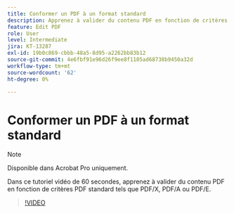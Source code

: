 ```yaml
---
title: Conformer un PDF à un format standard
description: Apprenez à valider du contenu PDF en fonction de critères PDF standard tels que PDF/X, PDF/A ou PDF/E
feature: Edit PDF
role: User
level: Intermediate
jira: KT-13287
exl-id: 19b0c869-cbbb-48a5-8d95-a2262bb83b12
source-git-commit: 4e6fbf91e96d26f9ee8f1105ad68738b9450a32d
workflow-type: tm+mt
source-wordcount: '62'
ht-degree: 0%

---
```


# Conformer un PDF à un format standard

>[!NOTE]
>
>Disponible dans Acrobat Pro uniquement.

Dans ce tutoriel vidéo de 60 secondes, apprenez à valider du contenu PDF en fonction de critères PDF standard tels que PDF/X, PDF/A ou PDF/E.

>[!VIDEO](https://video.tv.adobe.com/v/3409906?quality=12&learn=on&hidetitle=true)
